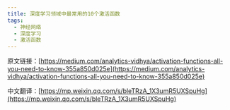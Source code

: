 ```yaml
---
title: 深度学习领域中最常用的10个激活函数
tags:
  - 神经网络
  - 深度学习
  - 激活函数
---
```


原文链接：[https://medium.com/analytics-vidhya/activation-functions-all-you-need-to-know-355a850d025e](https://medium.com/analytics-vidhya/activation-functions-all-you-need-to-know-355a850d025e)

中文翻译：[https://mp.weixin.qq.com/s/bleTRzA_1X3umR5UXSpuHg](https://mp.weixin.qq.com/s/bleTRzA_1X3umR5UXSpuHg)